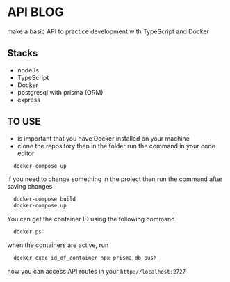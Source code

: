 # API BLOG

make a basic API to practice development with TypeScript and Docker

## Stacks

* nodeJs
* TypeScript
* Docker
* postgresql with prisma (ORM)
* express

## TO USE

* is important that you have Docker installed on your machine 
* clone the repository then in the folder run the command in your code editor
```bash
  docker-compose up
```

if you need to change something in the project then run the command after saving changes
```bash
  docker-compose build
  docker-compose up
```  

You can get the container ID using the following command  
```bash
  docker ps
```

when the containers are active, run  
```bash
  docker exec id_of_container npx prisma db push
```

now you can access API routes in your ```http://localhost:2727```

